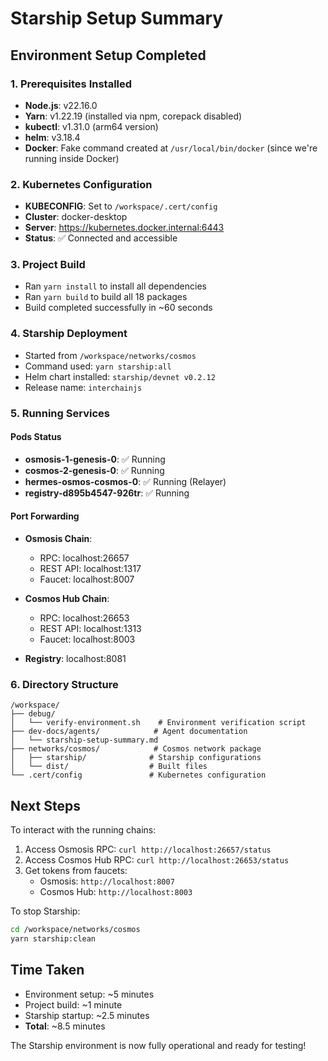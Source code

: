 # Starship Setup Summary

## Environment Setup Completed

### 1. Prerequisites Installed
- **Node.js**: v22.16.0
- **Yarn**: v1.22.19 (installed via npm, corepack disabled)
- **kubectl**: v1.31.0 (arm64 version)
- **helm**: v3.18.4
- **Docker**: Fake command created at `/usr/local/bin/docker` (since we're running inside Docker)

### 2. Kubernetes Configuration
- **KUBECONFIG**: Set to `/workspace/.cert/config`
- **Cluster**: docker-desktop
- **Server**: https://kubernetes.docker.internal:6443
- **Status**: ✅ Connected and accessible

### 3. Project Build
- Ran `yarn install` to install all dependencies
- Ran `yarn build` to build all 18 packages
- Build completed successfully in ~60 seconds

### 4. Starship Deployment
- Started from `/workspace/networks/cosmos`
- Command used: `yarn starship:all`
- Helm chart installed: `starship/devnet v0.2.12`
- Release name: `interchainjs`

### 5. Running Services

#### Pods Status
- **osmosis-1-genesis-0**: ✅ Running
- **cosmos-2-genesis-0**: ✅ Running
- **hermes-osmos-cosmos-0**: ✅ Running (Relayer)
- **registry-d895b4547-926tr**: ✅ Running

#### Port Forwarding
- **Osmosis Chain**:
  - RPC: localhost:26657
  - REST API: localhost:1317
  - Faucet: localhost:8007

- **Cosmos Hub Chain**:
  - RPC: localhost:26653
  - REST API: localhost:1313
  - Faucet: localhost:8003

- **Registry**: localhost:8081

### 6. Directory Structure
```
/workspace/
├── debug/
│   └── verify-environment.sh    # Environment verification script
├── dev-docs/agents/            # Agent documentation
│   └── starship-setup-summary.md
├── networks/cosmos/            # Cosmos network package
│   ├── starship/              # Starship configurations
│   └── dist/                  # Built files
└── .cert/config               # Kubernetes configuration
```

## Next Steps

To interact with the running chains:
1. Access Osmosis RPC: `curl http://localhost:26657/status`
2. Access Cosmos Hub RPC: `curl http://localhost:26653/status`
3. Get tokens from faucets: 
   - Osmosis: `http://localhost:8007`
   - Cosmos Hub: `http://localhost:8003`

To stop Starship:
```bash
cd /workspace/networks/cosmos
yarn starship:clean
```

## Time Taken
- Environment setup: ~5 minutes
- Project build: ~1 minute
- Starship startup: ~2.5 minutes
- **Total**: ~8.5 minutes

The Starship environment is now fully operational and ready for testing!